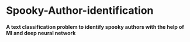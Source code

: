 # Spooky-Author-identification
#### A text classification problem to identify spooky authors with the help of Ml and deep neural network 

